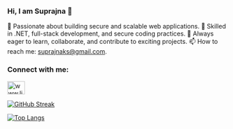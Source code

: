 ### Hi, I am Suprajna 👋

🔹 Passionate about building secure and scalable web applications.
🔹 Skilled in .NET, full-stack development, and secure coding practices.
🔹 Always eager to learn, collaborate, and contribute to exciting projects.
📫 How to reach me: suprajnaks@gmail.com.







<h3 align="left">Connect with me:</h3>
<p align="left">
<a href="www.linkedin.com/in/suprajna" target="blank"><img align="center" src="https://raw.githubusercontent.com/rahuldkjain/github-profile-readme-generator/master/src/images/icons/Social/linked-in-alt.svg" alt="www.linkedin.com/in/suprajna" height="30" width="40" /></a>
</p>



[![GitHub Streak](https://github-readme-streak-stats.herokuapp.com/?user=Suprajna)](https://git.io/streak-stats)


[![Top Langs](https://github-readme-stats.vercel.app/api/top-langs/?username=Suprajna)](https://github.com/Suprajna/github-readme-stats)

<!--## 🏆 GitHub Trophies
![](https://github-profile-trophy.vercel.app/?username=Suprajna&theme=radical&no-frame=false&no-bg=true&margin-w=4)

---
[![](https://visitcount.itsvg.in/api?id=Suprajna&icon=0&color=0)](https://visitcount.itsvg.in)-->

<!-- Proudly created with GPRM ( https://gprm.itsvg.in ) -->

